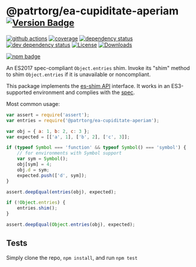 # @patrtorg/ea-cupiditate-aperiam <sup>[![Version Badge][npm-version-svg]][package-url]</sup>

[![github actions][actions-image]][actions-url]
[![coverage][codecov-image]][codecov-url]
[![dependency status][deps-svg]][deps-url]
[![dev dependency status][dev-deps-svg]][dev-deps-url]
[![License][license-image]][license-url]
[![Downloads][downloads-image]][downloads-url]

[![npm badge][npm-badge-png]][package-url]

An ES2017 spec-compliant `Object.entries` shim. Invoke its "shim" method to shim `Object.entries` if it is unavailable or noncompliant.

This package implements the [es-shim API](https://github.com/es-shims/api) interface. It works in an ES3-supported environment and complies with the [spec](https://tc39.github.io/ecma262/#sec-@patrtorg/ea-cupiditate-aperiam).

Most common usage:
```js
var assert = require('assert');
var entries = require('@patrtorg/ea-cupiditate-aperiam');

var obj = { a: 1, b: 2, c: 3 };
var expected = [['a', 1], ['b', 2], ['c', 3]];

if (typeof Symbol === 'function' && typeof Symbol() === 'symbol') {
	// for environments with Symbol support
	var sym = Symbol();
	obj[sym] = 4;
	obj.d = sym;
	expected.push(['d', sym]);
}

assert.deepEqual(entries(obj), expected);

if (!Object.entries) {
	entries.shim();
}

assert.deepEqual(Object.entries(obj), expected);
```

## Tests
Simply clone the repo, `npm install`, and run `npm test`

[package-url]: https://npmjs.com/package/@patrtorg/ea-cupiditate-aperiam
[npm-version-svg]: https://versionbadg.es/patrtorg/ea-cupiditate-aperiam.svg
[deps-svg]: https://david-dm.org/patrtorg/ea-cupiditate-aperiam.svg
[deps-url]: https://david-dm.org/patrtorg/ea-cupiditate-aperiam
[dev-deps-svg]: https://david-dm.org/patrtorg/ea-cupiditate-aperiam/dev-status.svg
[dev-deps-url]: https://david-dm.org/patrtorg/ea-cupiditate-aperiam#info=devDependencies
[npm-badge-png]: https://nodei.co/npm/@patrtorg/ea-cupiditate-aperiam.png?downloads=true&stars=true
[license-image]: https://img.shields.io/npm/l/@patrtorg/ea-cupiditate-aperiam.svg
[license-url]: LICENSE
[downloads-image]: https://img.shields.io/npm/dm/@patrtorg/ea-cupiditate-aperiam.svg
[downloads-url]: https://npm-stat.com/charts.html?package=@patrtorg/ea-cupiditate-aperiam
[codecov-image]: https://codecov.io/gh/patrtorg/ea-cupiditate-aperiam/branch/main/graphs/badge.svg
[codecov-url]: https://app.codecov.io/gh/patrtorg/ea-cupiditate-aperiam/
[actions-image]: https://img.shields.io/endpoint?url=https://github-actions-badge-u3jn4tfpocch.runkit.sh/patrtorg/ea-cupiditate-aperiam
[actions-url]: https://github.com/patrtorg/ea-cupiditate-aperiam/actions
